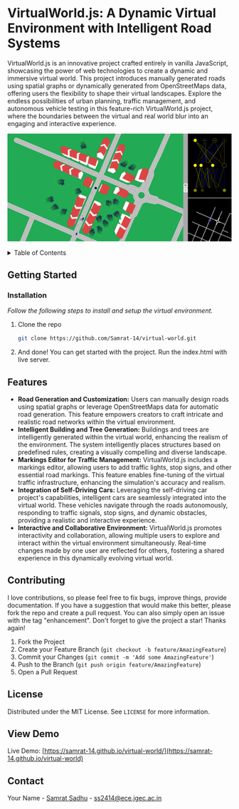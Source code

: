 # VirtualWorld.js: A Dynamic Virtual Environment with Intelligent Road Systems

VirtualWorld.js is an innovative project crafted entirely in vanilla JavaScript, showcasing the power of web technologies to create a dynamic and immersive virtual world. This project introduces manually generated roads using spatial graphs or dynamically generated from OpenStreetMaps data, offering users the flexibility to shape their virtual landscapes. Explore the endless possibilities of urban planning, traffic management, and autonomous vehicle testing in this feature-rich VirtualWorld.js project, where the boundaries between the virtual and real world blur into an engaging and interactive experience.

![VirtualWorld_screenshot](preview.png)

<!-- TABLE OF CONTENTS -->
<details>
  <summary>Table of Contents</summary>
  <ol>
    <li>
      <a href="#about-the-project">About The Project</a>
    </li>
    <li>
      <a href="#getting-started">Getting Started</a>
      <ul>
        <li><a href="#installation">Installation</a></li>
      </ul>
    </li>
    <li><a href="#features">Features</a></li>
    <li><a href="#contributing">Contributing</a></li>
    <li><a href="#license">License</a></li>
    <li><a href="#view-demo">View Demo</a></li>
    <li><a href="#contact">Contact</a></li>
  </ol>
</details>

## Getting Started

### Installation

_Follow the following steps to install and setup the virtual environment._

1. Clone the repo
   ```sh
   git clone https://github.com/Samrat-14/virtual-world.git
   ```
2. And done! You can get started with the project. Run the index.html with live server.

## Features

- **Road Generation and Customization:** Users can manually design roads using spatial graphs or leverage OpenStreetMaps data for automatic road generation. This feature empowers creators to craft intricate and realistic road networks within the virtual environment.
- **Intelligent Building and Tree Generation:** Buildings and trees are intelligently generated within the virtual world, enhancing the realism of the environment. The system intelligently places structures based on predefined rules, creating a visually compelling and diverse landscape.
- **Markings Editor for Traffic Management:** VirtualWorld.js includes a markings editor, allowing users to add traffic lights, stop signs, and other essential road markings. This feature enables fine-tuning of the virtual traffic infrastructure, enhancing the simulation's accuracy and realism.
- **Integration of Self-Driving Cars:** Leveraging the self-driving car project's capabilities, intelligent cars are seamlessly integrated into the virtual world. These vehicles navigate through the roads autonomously, responding to traffic signals, stop signs, and dynamic obstacles, providing a realistic and interactive experience.
- **Interactive and Collaborative Environment:** VirtualWorld.js promotes interactivity and collaboration, allowing multiple users to explore and interact within the virtual environment simultaneously. Real-time changes made by one user are reflected for others, fostering a shared experience in this dynamically evolving virtual world.

## Contributing

I love contributions, so please feel free to fix bugs, improve things, provide documentation.
If you have a suggestion that would make this better, please fork the repo and create a pull request. You can also simply open an issue with the tag "enhancement".
Don't forget to give the project a star! Thanks again!

1. Fork the Project
2. Create your Feature Branch (`git checkout -b feature/AmazingFeature`)
3. Commit your Changes (`git commit -m 'Add some AmazingFeature'`)
4. Push to the Branch (`git push origin feature/AmazingFeature`)
5. Open a Pull Request

<!-- LICENSE -->

## License

Distributed under the MIT License. See `LICENSE` for more information.

## View Demo

Live Demo: [https://samrat-14.github.io/virtual-world/](https://samrat-14.github.io/virtual-world)

## Contact

Your Name - [Samrat Sadhu](https://samrat-sadhu-portfolio.vercel.app/) - ss2414@ece.jgec.ac.in
